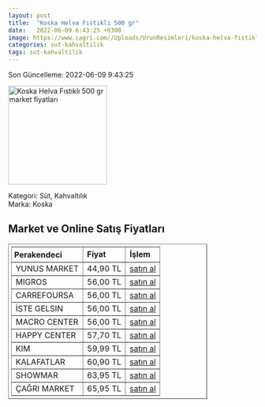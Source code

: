 ```yaml
---
layout: post
title:  "Koska Helva Fıstıklı 500 gr"
date:   2022-06-09 6:43:25 +0300
image: https://www.cagri.com//Uploads/UrunResimleri/koska-helva-fistikli-500-gr-f131.jpg
categories: sut-kahvaltilik
tags: sut-kahvaltilik
---
```


Son Güncelleme: 2022-06-09 9:43:25

<img src="https://www.cagri.com//Uploads/UrunResimleri/koska-helva-fistikli-500-gr-f131.jpg" width="200" alt="Koska Helva Fıstıklı 500 gr market fiyatları" />

Kategori: Süt, Kahvaltılık
<br />
Marka: Koska

<h2>Market ve Online Satış Fiyatları</h2>

<table border="1" style="padding: 5px;width:80%;">
  <tr>
    <td style="padding: 5px;"><strong>Perakendeci</strong></td>
    <td><strong>Fiyat</strong></td>
    <td><strong>İşlem</strong></td>
  </tr>
  <tr>
              <td title="Yunus Market">YUNUS MARKET</td>
              <td>44,90 TL</td>
              <td><a title="Yunus Market" target="_blank" href="https://www.yunusonline.com/product/koska-helva-fistikli-500-gr/e7b915c5-0166-47cc-bbcc-226f5ccddd3c">satın al</a></td>
            </tr><tr>
              <td title="Migros">MIGROS</td>
              <td>56,00 TL</td>
              <td><a title="Migros" target="_blank" href="https://www.migros.com.tr/koska-fistikli-helva-paket-500-g-p-6c0856">satın al</a></td>
            </tr><tr>
              <td title="CarrefourSA">CARREFOURSA</td>
              <td>56,00 TL</td>
              <td><a title="CarrefourSA" target="_blank" href="https://www.carrefoursa.com/koska-fistikli-helva-paket-500-g-p-30090806">satın al</a></td>
            </tr><tr>
              <td title="İste Gelsin">İSTE GELSIN</td>
              <td>56,00 TL</td>
              <td><a title="İste Gelsin" target="_blank" href="https://www.istegelsin.com/urun/koska-fistikli-helva-500-gr_KSK15-AD">satın al</a></td>
            </tr><tr>
              <td title="Macro Center">MACRO CENTER</td>
              <td>56,00 TL</td>
              <td><a title="Macro Center" target="_blank" href="https://www.macrocenter.com.tr/koska-fistikli-helva-paket-500-g-p-6c0856">satın al</a></td>
            </tr><tr>
              <td title="Happy Center">HAPPY CENTER</td>
              <td>57,70 TL</td>
              <td><a title="Happy Center" target="_blank" href="https://www.happycenter.com.tr/Koska_500_Gr_Helva_Antep_Fistikli">satın al</a></td>
            </tr><tr>
              <td title="Kim">KIM</td>
              <td>59,99 TL</td>
              <td><a title="Kim" target="_blank" href="https://www.kimgeldi.com/koska-helva-500-gr-fistikli">satın al</a></td>
            </tr><tr>
              <td title="Kalafatlar">KALAFATLAR</td>
              <td>60,90 TL</td>
              <td><a title="Kalafatlar" target="_blank" href="https://www.kalafatlar.com/urun/koska-fistikli-helva-500-gr">satın al</a></td>
            </tr><tr>
              <td title="Showmar">SHOWMAR</td>
              <td>63,95 TL</td>
              <td><a title="Showmar" target="_blank" href="https://www.showmar.com.tr/urun/koska-helva-fistikli-500gr">satın al</a></td>
            </tr><tr>
              <td title="Çağrı Market">ÇAĞRI MARKET</td>
              <td>65,95 TL</td>
              <td><a title="Çağrı Market" target="_blank" href="https://www.cagri.com/koska-helva-fistikli-500-gr">satın al</a></td>
            </tr>
</table>
